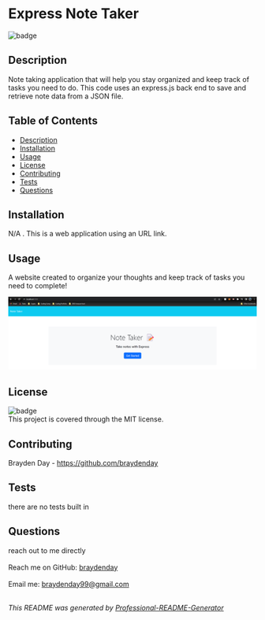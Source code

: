 <h1 text-align="center">Express Note Taker</h1>
  
![badge](https://img.shields.io/badge/license-MIT-brightgreen)<br>

## Description
Note taking application that will help you stay organized and keep track of tasks you need to do. This code uses an express.js back end to save and retrieve note data from a JSON file.

## Table of Contents
- [Description](#description)
- [Installation](#installation)
- [Usage](#usage)
- [License](#license)
- [Contributing](#contributing)
- [Tests](#tests)
- [Questions](#questions)

## Installation
N/A . This is a web application using an URL link.

## Usage
A website created to organize your thoughts and keep track of tasks you need to complete!

![note-taker](/Develop/public/assets/screenshot1.png?raw=true "Express Note Taker")

## License
![badge](https://img.shields.io/badge/license-MIT-brightgreen)
<br>
This project is covered through the MIT license. 

## Contributing
Brayden Day - https://github.com/braydenday

## Tests
there are no tests built in

## Questions
reach out to me directly<br>
<br>
Reach me on GitHub: [braydenday](https://github.com/braydenday)<br>
<br>
Email me: braydenday99@gmail.com<br><br>

_This README was generated by [Professional-README-Generator](https://github.com/braydenday/Professional-README-Generator)_